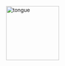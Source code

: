 

<!-- ![tongue](https://github.com/user-attachments/assets/cf6f1692-e9ba-410f-93ed-ad8a75939c4d) -->
<!--
![chibi](https://github.com/user-attachments/assets/04c0d495-b138-4e26-a9ec-564ae790b9e7) -->

<img src="https://github.com/user-attachments/assets/cf6f1692-e9ba-410f-93ed-ad8a75939c4d" alt="tongue" width="143.4" height="147">

